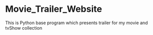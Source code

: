 # Movie_Trailer_Website
This is Python base program which presents trailer for my movie and tvShow collection
